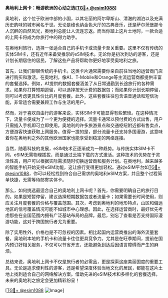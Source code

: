 **奥地利上网卡：畅游欧洲的心动之选[[TG💪+ @esim1088](https://t.me/s/esim1088)]**

奥地利，这个位于欧洲中部的小国，以其壮丽的阿尔卑斯山、清澈的湖泊以及充满历史韵味的城市闻名于世。无论是维也纳金色大厅的古典音乐，还是萨尔茨堡那令人沉醉的自然风光，奥地利总能让人流连忘返。而当你踏上这片土地时，一款合适的上网卡将成为你旅行中的得力助手。

在奥地利旅行，选择一张适合自己的手机卡或流量卡至关重要。这里不仅有传统的实体SIM卡，还有近年来备受推崇的eSIM技术。无论你是初次到访的游客，还是计划长期居住的居民，了解这些产品将帮助你更好地享受奥地利之旅。

首先，让我们聊聊传统的手机卡。这类卡片通常需要你亲自前往当地的运营商门店进行购买和激活。在奥地利，像A1、T-Mobile和Orange等主流运营商都提供丰富的套餐选择。例如，A1提供的数据套餐涵盖了从日常通勤到长途旅行的各种需求。如果你打算短期逗留，可以选择按天计费的数据包；而如果你计划长期停留，则可以考虑更具性价比的月度套餐。此外，这些套餐往往包含语音通话和短信功能，非常适合需要兼顾工作与生活的用户。

然而，对于喜欢自由行的游客来说，实体SIM卡可能显得有些繁琐。在这种情况下，流量卡便成为了一个更为便捷的选择。流量卡通常以预付费的方式出售，用户只需插入手机即可立即使用。奥地利的许多旅游景点和交通枢纽附近都有售卖点，方便游客快速获取上网服务。值得一提的是，部分流量卡还支持多国漫游，这意味着你在奥地利之外的其他欧洲国家也能享受到稳定的网络连接。

当然，随着科技的发展，eSIM技术正逐渐成为一种趋势。与传统实体SIM卡不同，eSIM无需物理插拔，而是通过云端下载的方式激活。这种技术的优势在于灵活性高，用户可以根据实际需求随时切换运营商和服务计划。在奥地利，越来越多的智能手机开始支持eSIM功能，这让旅行变得更加轻松。通过eSIM平台如[TG💪+ @esim1088](https://t.me/s/esim1088)，你可以轻松找到符合自己需求的奥地利eSIM方案，并且整个过程简单快捷，无需等待邮寄实体卡。

那么，如何挑选最适合自己的奥地利上网卡呢？首先，你需要明确自己的旅行目的。如果是短暂停留，建议选择短期数据包或者流量卡；如果需要长时间使用，则应关注月度套餐的价格与覆盖范围。其次，考虑到奥地利的地形特点，山区和偏远地区的信号覆盖情况可能不如城市中心理想。因此，在选择运营商时，最好优先考虑那些在全国范围内拥有广泛基站布局的品牌。最后，别忘了查看是否支持国际漫游功能，这对于跨国旅行者尤为重要。

除了实用性外，价格也是不可忽视的因素。相比起国内运营商推出的海外流量套餐，奥地利本地的手机卡和流量卡往往更具竞争力。尤其是在旺季期间，提前在国内预订好相关服务，不仅可以节省开支，还能避免到达后因语言障碍而产生的麻烦。

总结来说，奥地利上网卡不仅是旅行者的必需品，更是探索这座美丽国度的重要工具。无论是追求便利性的游客，还是希望深度体验当地文化的居民，都能在这片土地上找到适合自己的网络解决方案。借助先进的eSIM技术和多样化的套餐选择，未来的奥地利之旅定会更加精彩纷呈！

[[TG💪+ @esim1088](https://t.me/s/esim1088) ![Image](https://i.postimg.cc/4NQfJmqS/Snipaste-2025-05-13-00-14-12.png)]